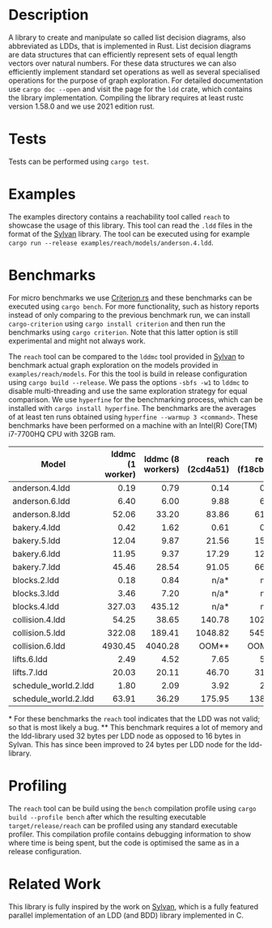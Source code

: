 # Description

A library to create and manipulate so called list decision diagrams, also abbreviated as LDDs, that is implemented in Rust. List decision diagrams are data structures that can efficiently represent sets of equal length vectors over natural numbers. For these data structures we can also efficiently implement standard set operations as well as several specialised operations for the purpose of graph exploration. For detailed documentation use `cargo doc --open` and visit the page for the `ldd` crate, which contains the library implementation. Compiling the library requires at least rustc version 1.58.0 and we use 2021 edition rust.

# Tests

Tests can be performed using `cargo test`.

# Examples

The examples directory contains a reachability tool called `reach` to showcase the usage of this library. This tool can read the `.ldd` files in the format of the [Sylvan](https://github.com/trolando/sylvan) library. The tool can be executed using for example `cargo run --release examples/reach/models/anderson.4.ldd`.

# Benchmarks

For micro benchmarks we use [Criterion.rs](https://crates.io/crates/criterion) and these benchmarks can be executed using `cargo bench`. For more functionality, such as history reports instead of only comparing to the previous benchmark run, we can install `cargo-criterion` using `cargo install criterion` and then run the benchmarks using `cargo criterion`. Note that this latter option is still experimental and might not always work.

The `reach` tool can be compared to the `lddmc` tool provided in [Sylvan](https://github.com/trolando/sylvan) to benchmark actual graph exploration on the models provided in `examples/reach/models`. For this the tool is build in release configuration using `cargo build --release`. We pass the options `-sbfs -w1` to `lddmc` to disable multi-threading and use the same exploration strategy for equal comparison. We use `hyperfine` for the benchmarking process, which can be installed with `cargo install hyperfine`. The benchmarks are the averages of at least ten runs obtained using `hyperfine --warmup 3 <command>`. These benchmarks have been performed on a machine with an Intel(R) Core(TM) i7-7700HQ CPU with 32GB ram.

| Model                 | lddmc (1 worker) | lddmc (8 workers) | reach (2cd4a51) | reach (f18cb62) |
| ---                   | ---:             | ---:              | ---:            |  ---:
| anderson.4.ldd        |    0.19          |    0.79           |    0.14         |   0.10
| anderson.6.ldd        |    6.40          |    6.00           |    9.88         |   6.77
| anderson.8.ldd        |   52.06          |   33.20           |   83.86         |  61.13
| bakery.4.ldd          |    0.42          |    1.62           |    0.61         |   0.44
| bakery.5.ldd          |   12.04          |    9.87           |   21.56         |  15.27
| bakery.6.ldd          |   11.95          |    9.37           |   17.29         |  12.51
| bakery.7.ldd          |   45.46          |   28.54           |   91.05         |  66.10
| blocks.2.ldd          |    0.18          |    0.84           |    n/a*         |   n/a*
| blocks.3.ldd          |    3.46          |    7.20           |    n/a*         |   n/a*
| blocks.4.ldd          |  327.03          |  435.12           |    n/a*         |   n/a*
| collision.4.ldd       |   54.25          |   38.65           |  140.78         | 102.74
| collision.5.ldd       |  322.08          |  189.41           | 1048.82         | 545.88
| collision.6.ldd       | 4930.45          | 4040.28           |   OOM**         |  OOM**
| lifts.6.ldd           |    2.49          |    4.52           |    7.65         |   5.00
| lifts.7.ldd           |   20.03          |   20.11           |   46.70         |  31.23
| schedule_world.2.ldd  |    1.80          |    2.09           |    3.92         |   2.97
| schedule_world.2.ldd  |   63.91          |   36.29           |  175.95         | 138.47

\* For these benchmarks the `reach` tool indicates that the LDD was not valid; so that is most likely a bug. 
\*\* This benchmark requires a lot of memory and the ldd-library used 32 bytes per LDD node as opposed to 16 bytes in Sylvan. This has since been improved to 24 bytes per LDD node for the ldd-library.

# Profiling

The `reach` tool can be build using the `bench` compilation profile using `cargo build --profile bench` after which the resulting executable `target/release/reach` can be profiled using any standard executable profiler. This compilation profile contains debugging information to show where time is being spent, but the code is optimised the same as in a release configuration.

# Related Work

This library is fully inspired by the work on [Sylvan](https://github.com/trolando/sylvan), which is a fully featured parallel implementation of an LDD (and BDD) library implemented in C.
